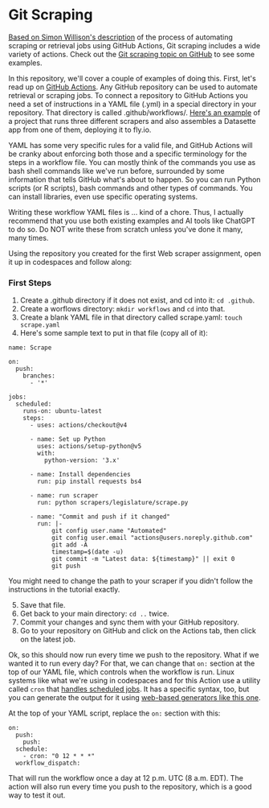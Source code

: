 # Git Scraping

[Based on Simon Willison's description](https://simonwillison.net/2020/Oct/9/git-scraping/) of the process of automating scraping or retrieval jobs using GitHub Actions, Git scraping includes a wide variety of actions. Check out the [Git scraping topic on GitHub](https://github.com/topics/git-scraping) to see some examples.

In this repository, we'll cover a couple of examples of doing this. First, let's read up on [GitHub Actions](https://docs.github.com/en/actions/learn-github-actions). Any GitHub repository can be used to automate retrieval or scraping jobs. To connect a repository to GitHub Actions you need a set of instructions in a YAML file (.yml) in a special directory in your repository. That directory is called .github/workflows/. [Here's an example](https://github.com/dwillis/wvu-projects/blob/master/.github/workflows/scrape.yaml) of a project that runs three different scrapers and also assembles a Datasette app from one of them, deploying it to fly.io.

YAML has some very specific rules for a valid file, and GitHub Actions will be cranky about enforcing both those and a specific terminology for the steps in a workflow file. You can mostly think of the commands you use as bash shell commands like we've run before, surrounded by some information that tells GitHub what's about to happen. So you can run Python scripts (or R scripts), bash commands and other types of commands. You can install libraries, even use specific operating systems.

Writing these workflow YAML files is ... kind of a chore. Thus, I actually recommend that you use both existing examples and AI tools like ChatGPT to do so. Do NOT write these from scratch unless you've done it many, many times.

Using the repository you created for the first Web scraper assignment, open it up in codespaces and follow along:

### First Steps

1. Create a .github directory if it does not exist, and cd into it: `cd .github`.
2. Create a worflows directory: `mkdir workflows` and `cd` into that.
3. Create a blank YAML file in that directory called scrape.yaml: `touch scrape.yaml`
4. Here's some sample text to put in that file (copy all of it):

```
name: Scrape

on:
  push:
    branches:
      - '*'

jobs:
  scheduled:
    runs-on: ubuntu-latest
    steps:
      - uses: actions/checkout@v4

      - name: Set up Python
        uses: actions/setup-python@v5
        with:
          python-version: '3.x'

      - name: Install dependencies
        run: pip install requests bs4

      - name: run scraper
        run: python scrapers/legislature/scrape.py

      - name: "Commit and push if it changed"
        run: |-
            git config user.name "Automated"
            git config user.email "actions@users.noreply.github.com"
            git add -A
            timestamp=$(date -u)
            git commit -m "Latest data: ${timestamp}" || exit 0
            git push
```

You might need to change the path to your scraper if you didn't follow the instructions in the tutorial exactly.

5. Save that file.
6. Get back to your main directory: `cd ..` twice.
7. Commit your changes and sync them with your GitHub repository.
8. Go to your repository on GitHub and click on the Actions tab, then click on the latest job.

Ok, so this should now run every time we push to the repository. What if we wanted it to run every day? For that, we can change that `on:` section at the top of our YAML file, which controls when the workflow is run. Linux systems like what we're using in codespaces and for this Action use a utility called `cron` that [handles scheduled jobs](https://en.wikipedia.org/wiki/Cron). It has a specific syntax, too, but you can generate the output for it using [web-based generators like this one](https://crontab-generator.org/).

At the top of your YAML script, replace the `on:` section with this:

```
on:
  push:
    push:
  schedule:
    - cron: "0 12 * * *"
  workflow_dispatch:
```

That will run the workflow once a day at 12 p.m. UTC (8 a.m. EDT). The action will also run every time you push to the repository, which is a good way to test it out.
